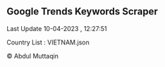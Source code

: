 

## Google Trends Keywords Scraper 
 
Last Update 10-04-2023 , 12:27:51

Country List :
VIETNAM.json



© Abdul Muttaqin 
